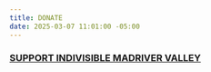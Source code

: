 ```yaml
---
title: DONATE
date: 2025-03-07 11:01:00 -05:00
---
```


### [SUPPORT INDIVISIBLE MADRIVER VALLEY](https://secure.actblue.com/donate/imrv2025)

